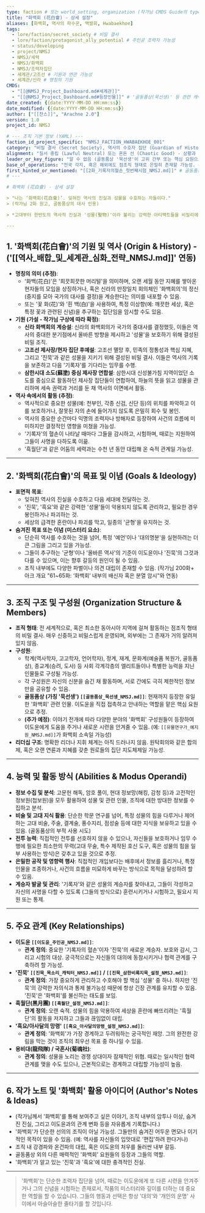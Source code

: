 ```yaml
---
type: faction # 또는 world_setting, organization (작가님 CMDS Guide의 type 정의에 따름)
title: "화백회 (花白會) - 상세 설정"
aliases: [화백회, 역사의 파수꾼, 백발회, Hwabaekhoe]
tags:
  - lore/faction/secret_society # 비밀 결사
  - lore/faction/protagonist_ally_potential # 주인공 조력자 가능성
  - status/developing
  - project/NMSJ
  - NMSJ/세력
  - NMSJ/화백회
  - NMSJ/조력자집단
  - 세계관/고조선 # 기원과 연관 가능성
  - 세계관/신라 # 명칭의 기원
CMDS:
  - "[[@NMSJ_Project_Dashboard.md#세계관]]"
  - "[[@NMSJ_Project_Dashboard.md#등장인물]]" # '골동품상(묵선생)' 등 관련 캐릭터와 연결
date_created: {{date:YYYY-MM-DD HH:mm:ss}}
date_modified: {{date:YYYY-MM-DD HH:mm:ss}}
author: ["[[찬스]]", "Arachne 2.0"]
version: 1.0
project_id: NMSJ

# --- 조직 기본 정보 (YAML) ---
faction_id_project_specific: "NMSJ_FACTION_HWABAEKHOE_001"
category: "비밀 결사 (Secret Society), 역사의 수호자 집단 (Guardian of History)"
alignment: "질서 중립 (Lawful Neutral) 또는 혼돈 선 (Chaotic Good) - 상황과 목적에 따라 유동적일 수 있음. 궁극적으로는 '균형' 또는 '올바른 역사의 보존'을 추구하는 것으로 보임."
leader_or_key_figure: "알 수 없음 (골동품상 '묵선생'이 고위 간부 또는 핵심 요원으로 추정되나, 전체 조직의 규모나 리더십 구조는 미스터리)"
base_of_operations: "전국 각지, 혹은 해외에도 점조직 형태로 은밀히 존재할 가능성. 특정 본부나 중심지가 없을 수도 있음. (예: 월정사 같은 고찰이나, 특정 박물관, 연구소 등이 연락 거점일 수 있음)"
first_hinted_or_mentioned: "[[2화_기록자의혈손_첫번째시험_NMSJ.md]]" # 골동품상의 언급을 통해
# ---

# 화백회 (花白會) - 상세 설정

> "나는 ‘화백회(花白會)’. 잊혀진 역사의 진실과 성물을 수호하는 자들이다."
> (작가님 2화 원고, 골동품상의 대사 인용)

> *고대부터 한반도의 역사적 진실과 '성물(聖物)'이라 불리는 강력한 아티팩트들을 비밀리에 수호하고 관리해 온 것으로 추정되는 의문의 조직. 그 기원은 신라 시대의 '화백회의(和白會議)' 정신을 계승했거나, 혹은 그보다 더 이전인 고조선 시대, 또는 삼한시대의 제사장 집단이나 현자들의 모임에서 비롯되었을 가능성이 있다. 현대 사회의 다양한 분야에 그 구성원들이 은밀히 활동하고 있으며, '기록자'의 혈손인 이도윤의 각성을 주시하고 그를 특정 방향으로 이끌려는 듯한 모습을 보인다. 그들의 진정한 목적과 규모, 그리고 적인지 아군인지 명확하지 않은 모호한 태도는 이야기의 핵심 미스터리 중 하나이다.*

---
```


## 1. '화백회(花白會)'의 기원 및 역사 (Origin & History) - ('[[역사_배합_및_세계관_심화_전략_NMSJ.md]]' 연동)

* **명칭의 의미 (추정)**:
    * '화백(花白)'은 '희끗희끗한 머리털'을 의미하며, 오랜 세월 동안 지혜를 쌓아온 현자들의 모임을 상징하거나, 혹은 신라의 만장일치 회의체인 '화백회의'의 정신(중지를 모아 국가의 대사를 결정)을 계승한다는 의미를 내포할 수 있음.
    * 또는 '꽃 화(花)'와 '흰 백(白)'을 사용하여, 특정 이상향(예: 깨끗한 세상, 혹은 특정 꽃과 관련된 신념)을 추구하는 집단임을 암시할 수도 있음.
* **기원 (가설 - 작가님 구상에 따라 확정)**:
    * **신라 화백회의 계승설**: 신라의 화백회의가 국가의 중대사를 결정했듯, 이들은 역사의 중대한 분기점에서 올바른 방향을 제시하고 '성물'을 보호하기 위해 결성된 비밀 조직.
    * **고조선 제사장/현자 집단 후예설**: 고조선 멸망 후, 민족의 정통성과 핵심 지혜, 그리고 '진묵'과 같은 성물을 지키기 위해 결성된 비밀 결사. 이들은 역사의 기록을 보존하고 다음 '기록자'를 기다리는 임무를 수행.
    * **삼한시대 소도(蘇塗) 중심 제사장 연합설**: 삼한시대 신성불가침 지역이었던 소도를 중심으로 활동하던 제사장 집단들이 연합하여, 하늘의 뜻을 읽고 성물을 관리하며 세속 권력과 거리를 둔 채 역사의 이면에서 활동.
* **역사 속에서의 활동 (추정)**:
    * 역사적으로 중요한 성물(예: 천부인, 각종 신검, 신단 등)의 위치를 파악하고 이를 보호하거나, 잘못된 자의 손에 들어가지 않도록 은밀히 회수 및 봉인.
    * 역사의 중요한 순간마다 익명의 조력자나 방해자로 등장하여 사건의 흐름에 미미하지만 결정적인 영향을 미쳤을 가능성.
    * '기록자'의 혈손이 나타날 때마다 그들을 감시하고, 시험하며, 때로는 지원하여 그들이 사명을 다하도록 이끎.
    * '흑월단'과 같은 어둠의 세력과는 수천 년 동안 대립해 온 숙적 관계일 가능성.

---

## 2. '화백회(花白會)'의 목표 및 이념 (Goals & Ideology)

* **표면적 목표**:
    * 잊혀진 역사의 진실을 수호하고 다음 세대에 전달하는 것.
    * '진묵', '흑요'와 같은 강력한 '성물'들이 악용되지 않도록 관리하고, 필요한 경우 봉인하거나 파괴하는 것.
    * 세상의 급격한 혼란이나 파괴를 막고, 일종의 '균형'을 유지하는 것.
* **숨겨진 목표 또는 이념 (미스터리 요소)**:
    * 단순히 역사를 수호하는 것을 넘어, 특정 '예언'이나 '대의명분'을 실현하려는 더 큰 그림을 그리고 있을 가능성.
    * 그들이 추구하는 '균형'이나 '올바른 역사'의 기준이 이도윤이나 '진묵'의 그것과 다를 수 있으며, 이는 향후 갈등의 원인이 될 수 있음.
    * 조직 내부에도 다양한 파벌이나 의견 대립이 존재할 수 있음. (작가님 200화+ 아크 개요 "61~65화: ‘화백회’ 내부의 배신자 혹은 분열 암시"와 연동)

---

## 3. 조직 구조 및 구성원 (Organization Structure & Members)

* **조직 형태**: 전 세계적으로, 혹은 최소한 동아시아 지역에 걸쳐 활동하는 점조직 형태의 비밀 결사. 매우 신중하고 비밀스럽게 운영되며, 외부에는 그 존재가 거의 알려져 있지 않음.
* **구성원**:
    * 학계(역사학자, 고고학자, 언어학자), 정계, 재계, 문화계(예술품 복원가, 골동품상), 종교계(승려, 도사) 등 사회 각계각층의 엘리트들이나 특별한 능력을 지닌 인물들로 구성될 가능성.
    * 각 구성원은 자신의 신분을 숨긴 채 활동하며, 서로 간에도 극히 제한적인 정보만을 공유할 수 있음.
    * **골동품상 (가칭 '묵선생') `[[골동품상_묵선생_NMSJ.md]]`**: 현재까지 등장한 유일한 '화백회' 관련 인물. 이도윤을 직접 접촉하고 안내하는 역할을 맡은 핵심 요원으로 추정.
    * **(추가 예정)**: 이야기 전개에 따라 다양한 분야의 '화백회' 구성원들이 등장하여 이도윤에게 도움을 주거나 새로운 시련을 안겨줄 수 있음. (예: `[[유물연구가_예지원_NMSJ.md]]`가 화백회 소속일 가능성)
* **리더십 구조**: 명확한 리더나 지휘 체계는 아직 드러나지 않음. 원탁회의와 같은 합의제, 혹은 오랜 연륜과 지혜를 갖춘 원로들의 집단 지도체제일 가능성.

---

## 4. 능력 및 활동 방식 (Abilities & Modus Operandi)

* **정보 수집 및 분석**: 고문헌 해독, 암호 풀이, 현대 정보망(해킹, 감청 등)과 고전적인 정보원(첩보원)을 모두 활용하여 성물 및 관련 인물, 조직에 대한 방대한 정보를 수집하고 분석.
* **비술 및 고대 지식 활용**: 단순한 학문 연구를 넘어, 특정 성물의 힘을 다루거나 제어하는 고대 비술, 주술, 결계술, 풍수지리, 점성술 등에 대한 지식을 보유하고 있을 수 있음. (골동품상의 부적 사용 시도)
* **전투 능력**: 직접적인 전투를 선호하지 않을 수 있으나, 자신들을 보호하거나 임무 수행에 필요한 최소한의 무력(고대 무술, 특수 제작된 호신 도구, 혹은 성물의 힘을 일부 사용하는 방식)은 갖추고 있을 것으로 추정.
* **은밀한 공작 및 영향력 행사**: 직접적인 개입보다는 배후에서 정보를 흘리거나, 특정 인물을 조종하거나, 사건의 흐름을 미묘하게 바꾸는 방식으로 목적을 달성하려 할 수 있음.
* **계승자 발굴 및 관리**: '기록자'와 같은 성물의 계승자를 찾아내고, 그들이 각성하고 자신의 사명을 다할 수 있도록 (그들의 방식으로) 훈련시키거나 시험하고, 필요시 지원 또는 통제.

---

## 5. 주요 관계 (Key Relationships)

- **이도윤 `[[이도윤_주인공_NMSJ.md]]`**:
    * **관계 정의**: 중요한 '기록자의 혈손'이자 '진묵'의 새로운 계승자. 보호와 감시, 그리고 시험의 대상. 궁극적으로는 자신들의 대의에 동참시키거나 협력 관계를 구축하려 할 가능성.
- **'진묵' `[[진묵_목소리_캐릭터_NMSJ.md]]` / `[[진묵_삼한비록지묵_설정_NMSJ.md]]`**:
    * **관계 정의**: 가장 중요하게 관리하고 수호해야 할 핵심 '성물' 중 하나. 하지만 '진묵'의 강력한 자의식과 통제 불가능성 때문에 항상 긴장 관계를 유지할 수 있음. '진묵'은 '화백회'를 불신하는 태도를 보임.
- **흑월단(黑月團) `[[흑월단_설정_NMSJ.md]]`**:
    * **관계 정의**: 오랜 숙적. 성물의 힘을 악용하여 세상을 혼란에 빠뜨리려는 '흑월단'의 활동을 저지하고 그들과 끊임없이 대립.
- **'흑요/아사달의 망령' `[[흑요_아사달의망령_설정_NMSJ.md]]`**:
    * **관계 정의**: '화백회'가 가장 경계하고 두려워하는 궁극적인 재앙. 그의 완전한 강림을 막는 것이 조직의 최우선 목표 중 하나일 수 있음.
- **용비대(龍飛隊) / 국혼사(菊魂社)**:
    * **관계 정의**: 성물을 노리는 경쟁 상대이자 잠재적인 위협. 때로는 일시적인 협력 관계를 맺을 수도 있으나, 근본적으로는 경계하고 대립할 가능성이 높음.

---

## 6. 작가 노트 및 '화백회' 활용 아이디어 (Author's Notes & Ideas)

- (작가님께서 '화백회'를 통해 보여주고 싶은 이야기, 조직 내부의 암투나 이상, 숨겨진 진실, 그리고 이도윤과의 관계 변화 등을 자유롭게 기록합니다.)
- '화백회'가 단순한 선의의 조직이 아닐 가능성. 그들만의 숨겨진 어두운 면모나 이기적인 목적이 있을 수 있음. (예: 역사를 자신들의 입맛대로 '편집'하려 한다거나)
- 조직 내 강경파와 온건파의 대립, 혹은 이도윤의 처우를 둘러싼 내부 갈등.
- 골동품상 외의 다른 매력적인 '화백회' 요원들의 등장과 그들의 역할.
- '화백회'가 알고 있는 '진묵'과 '흑요'에 대한 충격적인 진실.

---
> '화백회'는 단순한 조력자 집단을 넘어, 때로는 이도윤에게 또 다른 시련을 안겨주거나 그의 신념을 시험하는 존재로서, 작품의 미스터리와 깊이를 더하는 데 중요한 역할을 할 수 있습니다. 그들의 행동과 선택은 항상 '대의'와 '개인의 운명' 사이에서 아슬아슬한 줄타기를 할 것입니다.